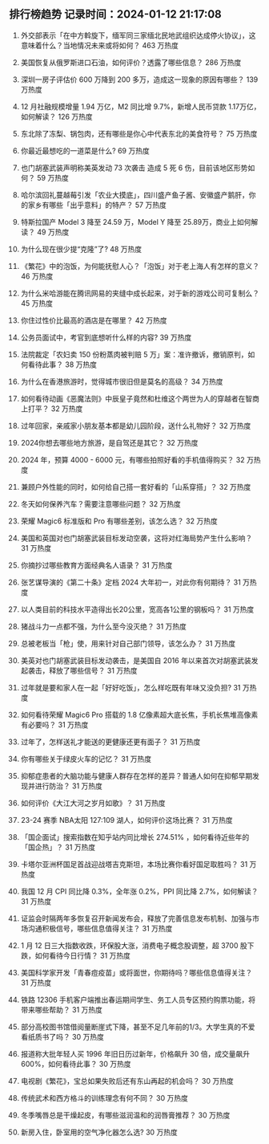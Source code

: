 
## 排行榜趋势 记录时间：2024-01-12 21:17:08
  
  1. 外交部表示「在中方斡旋下，缅军同三家缅北民地武组织达成停火协议」，这意味着什么？当地情况未来或将如何？ 463 万热度
    
  2. 美国恢复从俄罗斯进口石油，如何评价？透露了哪些信息？ 286 万热度
    
  3. 深圳一房子评估价 600 万降到 200 多万，造成这一现象的原因有哪些？ 139 万热度
    
  4. 12 月社融规模增量 1.94 万亿，M2 同比增 9.7%，新增人民币贷款 1.17万亿，如何解读？ 126 万热度
    
  5. 东北除了冻梨、锅包肉，还有哪些是你心中代表东北的美食符号？ 75 万热度
    
  6. 你最近最想吃的一道菜是什么? 69 万热度
    
  7. 也门胡塞武装声明称美英发动 73 次袭击 造成 5 死 6 伤，目前该地区形势如何？ 59 万热度
    
  8. 哈尔滨回礼蔓越莓引发「农业大摸底」，四川盛产鱼子酱、安徽盛产鹅肝，你的家乡有哪些「出乎意料」的特产？ 57 万热度
    
  9. 特斯拉国产 Model 3 降至 24.59 万，Model Y 降至 25.89万，商业上如何解读？ 49 万热度
    
  10. 为什么现在很少提“克隆”了? 48 万热度
    
  11. 《繁花》中的泡饭，为何能抚慰人心？「泡饭」对于老上海人有怎样的意义？ 46 万热度
    
  12. 为什么米哈游能在腾讯网易的夹缝中成长起来，对于新的游戏公司可复制么？ 45 万热度
    
  13. 你住过性价比最高的酒店是在哪里？ 42 万热度
    
  14. 公务员面试中，考官到底想听什么样的内容? 39 万热度
    
  15. 法院裁定「农妇卖 150 份粉蒸肉被判赔 5 万」案：准许撤诉，撤销原判，如何看待此事？ 38 万热度
    
  16. 为什么在香港旅游时，觉得城市很旧但是莫名的高级？ 34 万热度
    
  17. 如何看待动画《恶魔法则》中辰皇子竟然和杜维这个两世为人的穿越者在智商上打平？ 32 万热度
    
  18. 过年回家，亲戚家小朋友基本都是幼儿园阶段，送什么礼物好？ 32 万热度
    
  19. 2024你想去哪些地方旅游，是自驾还是其它？ 32 万热度
    
  20. 2024 年，预算 4000 - 6000 元，有哪些拍照好看的手机值得购买？ 32 万热度
    
  21. 兼顾户外性能的同时，如何给自己搭一套好看的「山系穿搭」？ 32 万热度
    
  22. 冬天如何保养汽车？需要注意哪些问题？ 32 万热度
    
  23. 荣耀 Magic6 标准版和 Pro 有哪些差别，该怎么选？ 32 万热度
    
  24. 美国和英国对也门胡塞武装目标发动空袭，这将对红海局势产生什么影响？ 31 万热度
    
  25. 你摘抄过哪些教育方面经典名人语录？ 31 万热度
    
  26. 张艺谋导演的《第二十条》定档 2024 大年初一，对此你有何期待？ 31 万热度
    
  27. 以人类目前的科技水平造得出长20公里，宽高各1公里的钢板吗？ 31 万热度
    
  28. 猪战斗力一点都不强，为什么至今没灭绝？ 31 万热度
    
  29. 总被老板当「枪」使，用来针对自己部门领导，该怎么办？ 31 万热度
    
  30. 美英对也门胡塞武装目标发动袭击，是美国自 2016 年以来首次对胡塞武装发起袭击，释放了哪些信号？ 31 万热度
    
  31. 过年就是要和家人在一起「好好吃饭」，怎么样吃既有年味又没负担? 31 万热度
    
  32. 如何看待荣耀 Magic6 Pro 搭载的 1.8 亿像素超大底长焦，手机长焦堆高像素有必要吗？ 31 万热度
    
  33. 过年了，怎样送礼才能送的更健康还更有面子？ 31 万热度
    
  34. 你有哪些关于绿皮火车的记忆？ 31 万热度
    
  35. 抑郁症患者的大脑功能与健康人群存在怎样的差异？普通人如何在抑郁早期发现并进行防治？ 31 万热度
    
  36. 如何评价《大江大河之岁月如歌》？ 31 万热度
    
  37. 23-24 赛季 NBA太阳 127:109 湖人，如何评价这场比赛？ 31 万热度
    
  38. 「国企面试」搜索指数在知乎站内同比增长 274.51% ，如何看待近些年的「国企热」？ 31 万热度
    
  39. 卡塔尔亚洲杯国足首战迎战塔吉克斯坦，本场比赛你看好国足取胜吗？ 31 万热度
    
  40. 我国 12 月 CPI 同比降 0.3%，全年涨 0.2%，PPI 同比降 2.7%，如何解读？ 31 万热度
    
  41. 证监会时隔两年多恢复召开新闻发布会，释放了完善信息发布机制、加强与市场沟通积极信号，哪些信息值得关注？ 31 万热度
    
  42. 1 月 12 日三大指数收跌，环保股大涨，消费电子概念股调整，超 3700 股下跌，如何看待今日行情？ 31 万热度
    
  43. 美国科学家开发「青春痘疫苗」或将面世，你期待吗？哪些信息值得关注？ 31 万热度
    
  44. 铁路 12306 手机客户端推出春运期间学生、务工人员专区预约购票功能，将带来哪些帮助？ 31 万热度
    
  45. 部分高校图书馆借阅量断崖式下降，甚至不足几年前的1/3。大学生真的不爱看纸质书了吗？ 30 万热度
    
  46. 报道称大批年轻人买 1996 年旧日历过新年，价格飙升 30 倍，成交量飙升 600%，如何看待此事？ 30 万热度
    
  47. 电视剧《繁花》，宝总如果失败后还有东山再起的机会吗？ 30 万热度
    
  48. 传统武术和西方格斗的训练理念有何不同？ 30 万热度
    
  49. 冬季嘴唇总是干燥起皮，有哪些滋润温和的润唇膏推荐？ 30 万热度
    
  50. 新房入住，卧室用的空气净化器怎么选? 30 万热度
    